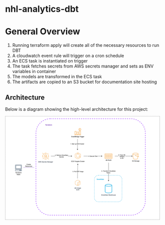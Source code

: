 # nhl-analytics-dbt


# General Overview

1. Running terraform apply will create all of the necessary resources to run DBT
2. A cloudwatch event rule will trigger on a cron schedule
3. An ECS task is instantiated on trigger
4. The task fetches secrets from AWS secrets manager and sets as ENV variables in container 
5. The models  are transformed in the ECS task
6. The artifacts are copied to an S3 bucket for documentation site hosting


## Architecture
Below is a diagram showing the high-level architecture for this project:



<img src="images/dbt_pipeline.png" width=100% height=50%>